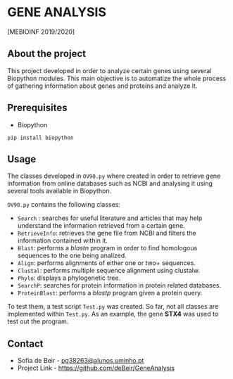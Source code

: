 # GENE ANALYSIS 
[MEBIOINF 2019/2020]

## About the project
This project developed in order to analyze certain genes using several Biopython modules. This main objective is to automatize the whole process of gathering information about genes and proteins and analyze it. 

## Prerequisites

- Biopython

``` pip install biopython ```

## Usage
The classes developed in ``` OV90.py ``` where created in order to retrieve gene information from online databases such as NCBI and analysing it using several tools available in Biopython. 

``` OV90.py ``` contains the following classes:

- ``` Search ``` : searches for useful literature and articles that may help understand the information retrieved from a certain gene.
- ``` RetrieveInfo ```: retrieves the gene file from NCBI and filters the information contained within it.
- ``` Blast ```: performs a _blastn_ program in order to find homologous sequences to the one being analized.
- ``` Align ```: performs alignments of either one or two+ sequences.
- ``` Clustal ```: performs multiple sequence alignment using clustalw.
- ``` Phylo ```: displays a phylogenetic tree.
- ``` SearchP ```: searches for protein information in protein related databases.
- ``` ProteinBlast ```: performs a _blastp_ program given a protein query.

To test them, a test script ``` Test.py ``` was created. So far, not all classes are implemented within ```Test.py```. As an example, the gene __STX4__ was used to test out the program. 

## Contact

- Sofia de Beir - pg38263@alunos.uminho.pt
- Project Link - https://github.com/deBeir/GeneAnalysis
